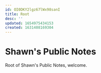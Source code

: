 ```yaml
---
id: OI0DKY2lgz67lWx98sanI
title: Root
desc: ''
updated: 1654975434153
created: 1631408169304
---
```


# Shawn's Public Notes

Root of Shawn's Public Notes, welcome.
